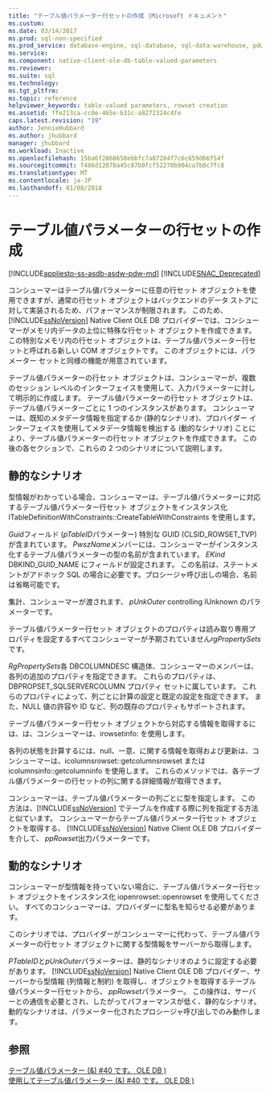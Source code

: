 ```yaml
---
title: "テーブル値パラメーター行セットの作成 |Microsoft ドキュメント"
ms.custom: 
ms.date: 03/14/2017
ms.prod: sql-non-specified
ms.prod_service: database-engine, sql-database, sql-data-warehouse, pdw
ms.service: 
ms.component: native-client-ole-db-table-valued-parameters
ms.reviewer: 
ms.suite: sql
ms.technology: 
ms.tgt_pltfrm: 
ms.topic: reference
helpviewer_keywords: table-valued parameters, rowset creation
ms.assetid: ffe213ca-cc0e-465e-b31c-a8272324c4fe
caps.latest.revision: "19"
author: JennieHubbard
ms.author: jhubbard
manager: jhubbard
ms.workload: Inactive
ms.openlocfilehash: 15ba6f2868658ebbfc7a07284f7c6c659d66f54f
ms.sourcegitcommit: f486d12078a45c87b0fcf52270b904ca7b0c7fc8
ms.translationtype: MT
ms.contentlocale: ja-JP
ms.lasthandoff: 01/08/2018
---
```

# <a name="table-valued-parameter-rowset-creation"></a>テーブル値パラメーターの行セットの作成
[!INCLUDE[appliesto-ss-asdb-asdw-pdw-md](../../includes/appliesto-ss-asdb-asdw-pdw-md.md)]
[!INCLUDE[SNAC_Deprecated](../../includes/snac-deprecated.md)]

  コンシューマーはテーブル値パラメーターに任意の行セット オブジェクトを使用できますが、通常の行セット オブジェクトはバックエンドのデータ ストアに対して実装されるため、パフォーマンスが制限されます。 このため、[!INCLUDE[ssNoVersion](../../includes/ssnoversion-md.md)] Native Client OLE DB プロバイダーでは、コンシューマーがメモリ内データの上位に特殊な行セット オブジェクトを作成できます。 この特別なメモリ内の行セット オブジェクトは、テーブル値パラメーター行セットと呼ばれる新しい COM オブジェクトです。 このオブジェクトには、パラメーター セットと同様の機能が用意されています。  
  
 テーブル値パラメーターの行セット オブジェクトは、コンシューマーが、複数のセッション レベルのインターフェイスを使用して、入力パラメーターに対して明示的に作成します。 テーブル値パラメーターの行セット オブジェクトは、テーブル値パラメーターごとに 1 つのインスタンスがあります。 コンシューマーは、既知のメタデータ情報を指定するか (静的なシナリオ)、プロバイダー インターフェイスを使用してメタデータ情報を検出する (動的なシナリオ) ことにより、テーブル値パラメーターの行セット オブジェクトを作成できます。 この後の各セクションで、これらの 2 つのシナリオについて説明します。  
  
## <a name="static-scenario"></a>静的なシナリオ  
 型情報がわかっている場合、コンシューマーは、テーブル値パラメーターに対応するテーブル値パラメーター行セット オブジェクトをインスタンス化 ITableDefinitionWithConstraints::CreateTableWithConstraints を使用します。  
  
 *Guid*フィールド (*pTableID*パラメーター) 特別な GUID (CLSID_ROWSET_TVP) が含まれています。 *PwszName*メンバーには、コンシューマーがインスタンス化するテーブル値パラメーターの型の名前が含まれています。 *EKind* DBKIND_GUID_NAME にフィールドが設定されます。 この名前は、ステートメントがアドホック SQL の場合に必要です。プロシージャ呼び出しの場合、名前は省略可能です。  
  
 集計、コンシューマーが渡されます、 *pUnkOuter* controlling IUnknown のパラメーターです。  
  
 テーブル値パラメーター行セット オブジェクトのプロパティは読み取り専用プロパティを設定するすべてコンシューマーが予期されていません*rgPropertySets*です。  
  
 *RgPropertySets*各 DBCOLUMNDESC 構造体、コンシューマーのメンバーは、各列の追加のプロパティを指定できます。 これらのプロパティは、DBPROPSET_SQLSERVERCOLUMN プロパティ セットに属しています。 これらのプロパティによって、列ごとに計算の設定と既定の設定を指定できます。 また、NULL 値の許容や ID など、列の既存のプロパティもサポートされます。  
  
 テーブル値パラメーター行セット オブジェクトから対応する情報を取得するには、は、コンシューマーは、irowsetinfo: を使用します。  
  
 各列の状態を計算するには、null、一意、に関する情報を取得および更新は、コンシューマーは、icolumnsrowset::getcolumnsrowset または icolumnsinfo::getcolumninfo を使用します。 これらのメソッドでは、各テーブル値パラメーターの行セットの列に関する詳細情報が取得できます。  
  
 コンシューマーは、テーブル値パラメーターの列ごとに型を指定します。 この方法は、[!INCLUDE[ssNoVersion](../../includes/ssnoversion-md.md)] でテーブルを作成する際に列を指定する方法と似ています。 コンシューマーからテーブル値パラメーター行セット オブジェクトを取得する、 [!INCLUDE[ssNoVersion](../../includes/ssnoversion-md.md)] Native Client OLE DB プロバイダーを介して、 *ppRowset*出力パラメーターです。  
  
## <a name="dynamic-scenario"></a>動的なシナリオ  
 コンシューマーが型情報を持っていない場合に、テーブル値パラメーター行セット オブジェクトをインスタンス化 iopenrowset::openrowset を使用してください。 すべてのコンシューマーは、プロバイダーに型名を知らせる必要があります。  
  
 このシナリオでは、プロバイダーがコンシューマーに代わって、テーブル値パラメーターの行セット オブジェクトに関する型情報をサーバーから取得します。  
  
 *PTableID*と*pUnkOuter*パラメーターは、静的なシナリオのように設定する必要があります。 [!INCLUDE[ssNoVersion](../../includes/ssnoversion-md.md)] Native Client OLE DB プロバイダー、サーバーから型情報 (列情報と制約) を取得し、オブジェクトを取得するテーブル値パラメーター行セットから、 *ppRowset*パラメーター。 この操作は、サーバーとの通信を必要とされ、したがってパフォーマンスが低く、静的なシナリオ。 動的なシナリオは、パラメーター化されたプロシージャ呼び出しでのみ動作します。  
  
## <a name="see-also"></a>参照  
 [テーブル値パラメーター (&) #40 です。 OLE DB &#41;](../../relational-databases/native-client-ole-db-table-valued-parameters/table-valued-parameters-ole-db.md)   
 [使用してテーブル値パラメーター (&) #40 です。 OLE DB &#41;](../../relational-databases/native-client-ole-db-how-to/use-table-valued-parameters-ole-db.md)  
  
  

